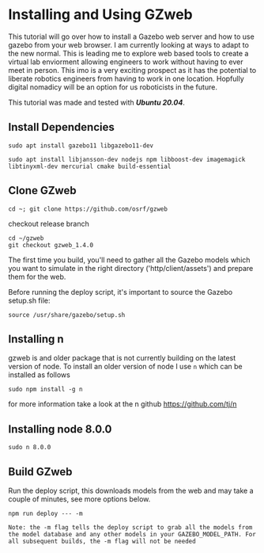 # Installing and Using GZweb

This tutorial will go over how to install a Gazebo web server and how to use gazebo from your web browser. I am currently looking at ways to adapt to the new normal. This is leading me to explore web based tools to create a virtual lab enviorment allowing engineers to work without having to ever meet in person. This imo is a very exciting prospect as it has the potential to liberate robotics engineers from having to work in one location. Hopfully digital nomadicy will be an option for us roboticists in the future. 

This tutorial was made and tested with ***Ubuntu 20.04***. 

## Install Dependencies 

```
sudo apt install gazebo11 libgazebo11-dev
```

```
sudo apt install libjansson-dev nodejs npm libboost-dev imagemagick libtinyxml-dev mercurial cmake build-essential
```

## Clone GZweb
```
cd ~; git clone https://github.com/osrf/gzweb
```
checkout release branch
```
cd ~/gzweb
git checkout gzweb_1.4.0
```
The first time you build, you'll need to gather all the Gazebo models which you want to simulate in the right directory ('http/client/assets') and prepare them for the web.

Before running the deploy script, it's important to source the Gazebo setup.sh file:
```
source /usr/share/gazebo/setup.sh
```
## Installing n 
gzweb is and older package that is not currently building on the latest version of node. To install an older version of node I use `n` which can be installed as follows 
```
sudo npm install -g n
```

for more information take a look at the n github https://github.com/tj/n

## Installing node 8.0.0
```
sudo n 8.0.0
```

## Build GZweb
Run the deploy script, this downloads models from the web and may take a couple of minutes, see more options below.
```
npm run deploy --- -m
```
    Note: the -m flag tells the deploy script to grab all the models from the model database and any other models in your GAZEBO_MODEL_PATH. For all subsequent builds, the -m flag will not be needed